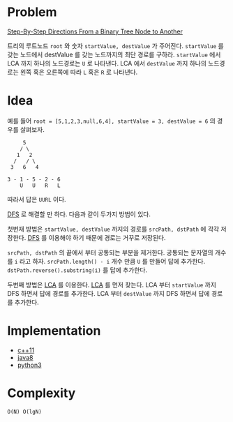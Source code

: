 # Problem

[Step-By-Step Directions From a Binary Tree Node to Another](https://leetcode.com/problems/step-by-step-directions-from-a-binary-tree-node-to-another/)

트리의 루트노드 `root` 와 숫자 `startValue, destValue` 가 주어진다.
`startValue` 를 갖는 노드에서 destValue 를 갖는 노드까지의 최단 경로를
구하라. `startValue` 에서 LCA 까지 하나의 노드경로는 `U` 로 나타낸다.
LCA 에서 `destValue` 까지 하나의 노드경로는 왼쪽 혹은 오른쪽에 따라
`L` 혹은 `R` 로 나타낸다.

# Idea

예를 들어 `root = [5,1,2,3,null,6,4], startValue = 3, destValue = 6`
의 경우를 살펴보자.

```
     5
    / \
   1   2
  /   / \
 3   6   4

3 - 1 - 5 - 2 - 6
    U   U   R   L
```

따라서 답은 `UURL` 이다.

[DFS](/fundamentals/graph/dfs/README.md) 로 해결할 만 하다. 다음과 같이 두가지
방법이 있다.

첫번재 방법은 `startValue, destValue` 까지의 경로를 `srcPath, dstPath` 에 각각
저장한다. [DFS](/fundamentals/graph/dfs/README.md) 를 이용해야 하기 때문에
경로는 거꾸로 저장된다.

`srcPath, dstPath` 의 끝에서 부터 공통되는 부분을 제거한다.  공통되는 문자열의
개수를 `i` 라고 하자.  `srcPath.length() - i` 개수 만큼 `U` 를 만들어 답에
추가한다. `dstPath.reverse().substring(i)` 를 답에 추가한다.

두번째 방법은 [LCA](/leetcode/LowestCommonAncestorofaBinaryTree/README.md) 를 이용한다. [LCA](/leetcode/LowestCommonAncestorofaBinaryTree/README.md) 를 먼저 찾는다. LCA 부터 `startValue` 까지
DFS 하면서 답에 경로를 추가한다. LCA 부터 `destValue` 까지 DFS 하면서 답에
경로를 추가한다.

# Implementation

* [c++11](a.cpp)
* [java8](MainApp.java)
* [python3](a.py)

# Complexity

```
O(N) O(lgN)
```
